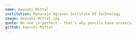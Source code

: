 ```yaml
---
name: Aayushi Mittal
institution: Maharaja Agrasen Institute Of Technology
image: Aayushi-Mittal.jpg 
quote: No one is perfect - that's why pencils have erasers.
github: Aayushi-Mittal
---
```

